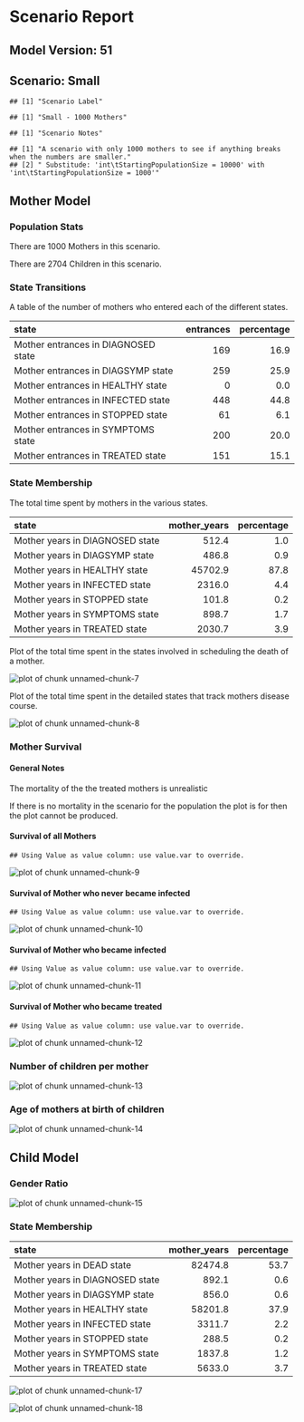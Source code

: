 # Scenario Report




## Model Version: 51
## Scenario: Small

```
## [1] "Scenario Label"
```

```
## [1] "Small - 1000 Mothers"
```

```
## [1] "Scenario Notes"
```

```
## [1] "A scenario with only 1000 mothers to see if anything breaks when the numbers are smaller." 
## [2] " Substitude: 'int\tStartingPopulationSize = 10000' with 'int\tStartingPopulationSize = 1000'"
```

## Mother Model

### Population Stats


There are 1000 Mothers in this scenario.

There are 2704 Children in this scenario.

### State Transitions

A table of the number of mothers who entered each of the different states.


|state                               | entrances| percentage|
|:-----------------------------------|---------:|----------:|
|Mother entrances in DIAGNOSED state |       169|       16.9|
|Mother entrances in DIAGSYMP state  |       259|       25.9|
|Mother entrances in HEALTHY state   |         0|        0.0|
|Mother entrances in INFECTED state  |       448|       44.8|
|Mother entrances in STOPPED state   |        61|        6.1|
|Mother entrances in SYMPTOMS state  |       200|       20.0|
|Mother entrances in TREATED state   |       151|       15.1|

### State Membership

The total time spent by mothers in the various states.


|state                           | mother_years| percentage|
|:-------------------------------|------------:|----------:|
|Mother years in DIAGNOSED state |        512.4|        1.0|
|Mother years in DIAGSYMP state  |        486.8|        0.9|
|Mother years in HEALTHY state   |      45702.9|       87.8|
|Mother years in INFECTED state  |       2316.0|        4.4|
|Mother years in STOPPED state   |        101.8|        0.2|
|Mother years in SYMPTOMS state  |        898.7|        1.7|
|Mother years in TREATED state   |       2030.7|        3.9|

Plot of the total time spent in the states involved in scheduling the death of a mother.

![plot of chunk unnamed-chunk-7](figure/Small/unnamed-chunk-7.png) 

Plot of the total time spent in the detailed states that track mothers disease course.

![plot of chunk unnamed-chunk-8](figure/Small/unnamed-chunk-8.png) 

### Mother Survival

#### General Notes

The mortality of the the treated mothers is unrealistic

If there is no mortality in the scenario for the population the plot is for then the plot cannot be produced.

#### Survival of all Mothers


```
## Using Value as value column: use value.var to override.
```

![plot of chunk unnamed-chunk-9](figure/Small/unnamed-chunk-9.png) 

#### Survival of Mother who never became infected


```
## Using Value as value column: use value.var to override.
```

![plot of chunk unnamed-chunk-10](figure/Small/unnamed-chunk-10.png) 

#### Survival of Mother who became infected


```
## Using Value as value column: use value.var to override.
```

![plot of chunk unnamed-chunk-11](figure/Small/unnamed-chunk-11.png) 

#### Survival of Mother who became treated


```
## Using Value as value column: use value.var to override.
```

![plot of chunk unnamed-chunk-12](figure/Small/unnamed-chunk-12.png) 

### Number of children per mother

![plot of chunk unnamed-chunk-13](figure/Small/unnamed-chunk-13.png) 

### Age of mothers at birth of children

![plot of chunk unnamed-chunk-14](figure/Small/unnamed-chunk-14.png) 

## Child Model

### Gender Ratio

![plot of chunk unnamed-chunk-15](figure/Small/unnamed-chunk-15.png) 

### State Membership


|state                           | mother_years| percentage|
|:-------------------------------|------------:|----------:|
|Mother years in DEAD state      |      82474.8|       53.7|
|Mother years in DIAGNOSED state |        892.1|        0.6|
|Mother years in DIAGSYMP state  |        856.0|        0.6|
|Mother years in HEALTHY state   |      58201.8|       37.9|
|Mother years in INFECTED state  |       3311.7|        2.2|
|Mother years in STOPPED state   |        288.5|        0.2|
|Mother years in SYMPTOMS state  |       1837.8|        1.2|
|Mother years in TREATED state   |       5633.0|        3.7|

![plot of chunk unnamed-chunk-17](figure/Small/unnamed-chunk-17.png) 

![plot of chunk unnamed-chunk-18](figure/Small/unnamed-chunk-18.png) 



